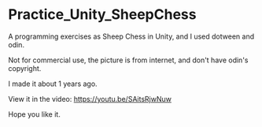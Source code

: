# Practice_Unity_SheepChess
A programming exercises as Sheep Chess in Unity, and I used dotween and odin.

Not for commercial use, the picture is from internet, and don't have odin's copyright.

I made it about 1 years ago.

View it in the video: https://youtu.be/SAitsRjwNuw

Hope you like it.
